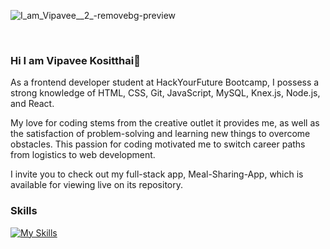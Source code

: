 
![I_am_Vipavee__2_-removebg-preview](https://github.com/Kositthai/Kositthai/assets/94117213/d06719cf-8fa9-4278-9b8e-fdc83b9f8627)

<br>

### Hi I am Vipavee Kositthai👋

As a frontend developer student at HackYourFuture Bootcamp, I possess a strong knowledge of HTML, CSS, Git, JavaScript, MySQL, Knex.js, Node.js, and React. 

My love for coding stems from the creative outlet it provides me, as well as the satisfaction of problem-solving and learning new things to overcome obstacles. This passion for coding motivated me to switch career paths from logistics to web development.

I invite you to check out my full-stack app, Meal-Sharing-App, which is available for viewing live on its repository.

### Skills 
[![My Skills](https://skillicons.dev/icons?i=react,typescript,js,css,bootstrap,html,nodejs,mysql,postman,git)](https://skillicons.dev)

